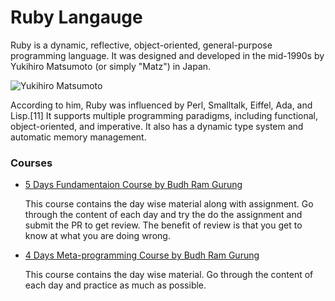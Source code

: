 # Ruby Langauge

Ruby is a dynamic, reflective, object-oriented, general-purpose programming language. It was designed and developed in the mid-1990s by Yukihiro Matsumoto (or simply "Matz") in Japan.

![Yukihiro Matsumoto](https://upload.wikimedia.org/wikipedia/commons/7/76/Yukihiro_Matsumoto.JPG)

According to him, Ruby was influenced by Perl, Smalltalk, Eiffel, Ada, and Lisp.[11] It supports multiple programming paradigms, including functional, object-oriented, and imperative. It also has a dynamic type system and automatic memory management.

### Courses

- [5 Days Fundamentaion Course by Budh Ram Gurung](http://github.com/budhrg/ruby-course)

  This course contains the day wise material along with assignment.
  Go through the content of each day and try the do the assignment and submit the PR
  to get review. The benefit of review is that you get to know at what you are doing
  wrong.

- [4 Days Meta-programming Course by Budh Ram Gurung](https://github.com/budhrg/metaprogramming-course)

  This course contains the day wise material. Go through the content of each day and
  practice as much as possible.
